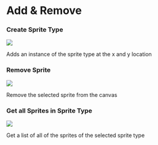 # Add & Remove

### Create Sprite Type&#x20;

![](../../.gitbook/assets/aar\_create.png)

Adds an instance of the sprite type at the x and y location

### Remove Sprite&#x20;

![](../../.gitbook/assets/aar\_remove.png)

Remove the selected sprite from the canvas

### Get all Sprites in Sprite Type

![](../../.gitbook/assets/aar\_all\_sprites\_in\_type.png)

Get a list of all of the sprites of the selected sprite type

##
